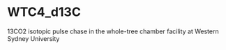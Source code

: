 # WTC4_d13C
13CO2 isotopic pulse chase in the whole-tree chamber facility at Western Sydney University
